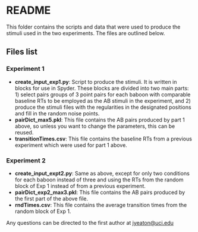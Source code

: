 # README
This folder contains the scripts and data that were used to produce the stimuli used in the two experiments. The files are outlined below.

## Files list
### Experiment 1
- **create_input_exp1.py**: Script to produce the stimuli. It is written in blocks for use in Spyder. These blocks are divided into two main parts: 1) select pairs groups of 3 point pairs for each baboon with comparable baseline RTs to be employed as the AB stimuli in the experiment, and 2) produce the stimuli files with the regularities in the designated positions and fill in the random noise points. 
- **pairDict_max5.pkl**: This file contains the AB pairs produced by part 1 above, so unless you want to change the parameters, this can be reused.
- **transitionTimes.csv**: This file contains the baseline RTs from a previous experiment which were used for part 1 above.

### Experiment 2
- **create_input_expt2.py**: Same as above, except for only two conditions for each baboon instead of three and using the RTs from the random block of Exp 1 instead of from a previous experiment.
- **pairDict_exp2_max3.pkl**: This file contains the AB pairs produced by the first part of the above file.
- **rndTimes.csv**: This file contains the average transition times from the random block of Exp 1.

Any questions can be directed to the first author at jyeaton@uci.edu
